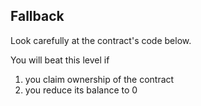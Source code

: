 ## Fallback

Look carefully at the contract's code below.

You will beat this level if

  1. you claim ownership of the contract
  2. you reduce its balance to 0

